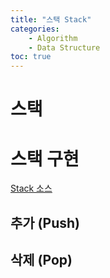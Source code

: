 ```yaml
---
title: "스택 Stack"
categories: 
    - Algorithm
    - Data Structure
toc: true
---
```


# 스택

# 스택 구현

[Stack 소스](https://github.com/ironring9/data_structure_by_js/blob/master/Stack.js)

## 추가 (Push)

## 삭제 (Pop)